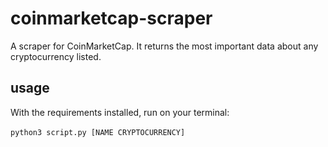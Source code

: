 # coinmarketcap-scraper
A scraper for CoinMarketCap. It returns the most important data about any cryptocurrency listed.

## usage
With the requirements installed, run on your terminal: <br /><br />
`python3 script.py [NAME CRYPTOCURRENCY]`

